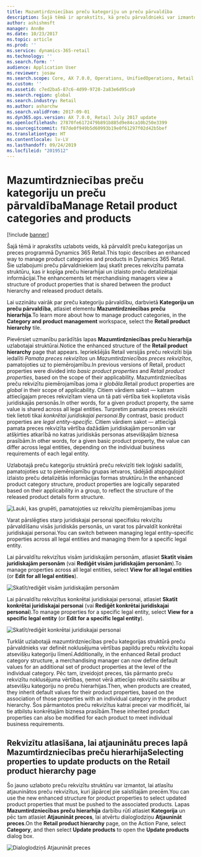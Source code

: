 ```yaml
---
title: Mazumtirdzniecības preču kategoriju un preču pārvaldība
description: Šajā tēmā ir aprakstīts, kā preču pārvaldnieki var izmantot mazumtirdzniecības preču kategorijas, lai pārvaldītu attiecības starp mazumtirdzniecības preču hierarhiju un izlaisto preču detalizētu informāciju.
author: ashishmsft
manager: AnnBe
ms.date: 10/23/2017
ms.topic: article
ms.prod: ''
ms.service: dynamics-365-retail
ms.technology: ''
ms.search.form: ''
audience: Application User
ms.reviewer: josaw
ms.search.scope: Core, AX 7.0.0, Operations, UnifiedOperations, Retail
ms.custom: ''
ms.assetid: c7ed2ba5-87c6-4d99-9728-2a83e6d95ca9
ms.search.region: global
ms.search.industry: Retail
ms.author: asharchw
ms.search.validFrom: 2017-09-01
ms.dyn365.ops.version: AX 7.0.0, Retail July 2017 update
ms.openlocfilehash: 27870fe6172479b891b885d9e84ca10b250e3399
ms.sourcegitcommit: f87de0f949b5d60993b19e0f61297f02d42b5bef
ms.translationtype: HT
ms.contentlocale: lv-LV
ms.lasthandoff: 09/24/2019
ms.locfileid: "2019512"
---
```

# <a name="manage-retail-product-categories-and-products"></a><span data-ttu-id="b076b-103">Mazumtirdzniecības preču kategoriju un preču pārvaldība</span><span class="sxs-lookup"><span data-stu-id="b076b-103">Manage Retail product categories and products</span></span>

[!include [banner](./includes/banner.md)]

<span data-ttu-id="b076b-104">Šajā tēmā ir aprakstīts uzlabots veids, kā pārvaldīt preču kategorijas un preces programmā Dynamics 365 Retail.</span><span class="sxs-lookup"><span data-stu-id="b076b-104">This topic describes an enhanced way to manage product categories and products in Dynamics 365 Retail.</span></span> <span data-ttu-id="b076b-105">Šie uzlabojumi preču pārvaldniekiem ļauj skatīt preces rekvizītu pamata struktūru, kas ir kopīga preču hierarhijai un izlaisto preču detalizētajai informācijai.</span><span class="sxs-lookup"><span data-stu-id="b076b-105">The enhancements let merchandising managers view a structure of product properties that is shared between the product hierarchy and released product details.</span></span>

<span data-ttu-id="b076b-106">Lai uzzinātu vairāk par preču kategoriju pārvaldību, darbvietā **Kategoriju un preču pārvaldība**, atlasiet elementu **Mazumtirdzniecības preču hierarhija**.</span><span class="sxs-lookup"><span data-stu-id="b076b-106">To learn more about how to manage product categories, in the **Category and product management** workspace, select the **Retail product hierarchy** tile.</span></span>

<span data-ttu-id="b076b-107">Pievērsiet uzmanību parādītās lapas **Mazumtirdzniecības preču hierarhija** uzlabotajai struktūrai.</span><span class="sxs-lookup"><span data-stu-id="b076b-107">Notice the enhanced structure of the **Retail product hierarchy** page that appears.</span></span> <span data-ttu-id="b076b-108">Iepriekšējās Retail versijās preču rekvizīti bija iedalīti *Pamata preces rekvizītos* un *Mazumtirdzniecības preces rekvizītos*, pamatojoties uz to piemērojamību.</span><span class="sxs-lookup"><span data-stu-id="b076b-108">In previous versions of Retail, product properties were divided into *basic product properties* and *Retail product properties*, based on the scope of their applicability.</span></span> <span data-ttu-id="b076b-109">Mazumtirdzniecības preču rekvizītu piemērojamības joma ir *globāla*.</span><span class="sxs-lookup"><span data-stu-id="b076b-109">Retail product properties are *global* in their scope of applicability.</span></span> <span data-ttu-id="b076b-110">Citiem vārdiem sakot — katram attiecīgajam preces rekvizītam viena un tā pati vērtība tiek koplietota visās juridiskajās personās.</span><span class="sxs-lookup"><span data-stu-id="b076b-110">In other words, for a given product property, the same value is shared across all legal entities.</span></span> <span data-ttu-id="b076b-111">Turpretim pamata preces rekvizīti tiek lietoti tikai *konkrētai juridiskajai personai*.</span><span class="sxs-lookup"><span data-stu-id="b076b-111">By contrast, basic product properties are *legal entity–specific*.</span></span> <span data-ttu-id="b076b-112">Citiem vārdiem sakot — attiecīgā pamata preces rekvizīta vērtība dažādām juridiskajām personām var atšķirties atkarībā no katras juridiskās personas atsevišķajām biznesa prasībām.</span><span class="sxs-lookup"><span data-stu-id="b076b-112">In other words, for a given basic product property, the value can differ across legal entities, depending on the individual business requirements of each legal entity.</span></span>

<span data-ttu-id="b076b-113">Uzlabotajā preču kategoriju struktūrā preču rekvizīti tiek loģiski sadalīti, pamatojoties uz to piemērojamību grupas ietvaros, tādējādi atspoguļojot izlaisto preču detalizētās informācijas formas struktūru.</span><span class="sxs-lookup"><span data-stu-id="b076b-113">In the enhanced product category structure, product properties are logically separated based on their applicability in a group, to reflect the structure of the released product details form structure.</span></span>

![Lauki, kas grupēti, pamatojoties uz rekvizītu piemērojamības jomu](media/NoticeGroupingOfFieldsBasedOnTheirScope.PNG)

<span data-ttu-id="b076b-115">Varat pārslēgties starp juridiskajai personai specifisku rekvizītu pārvaldīšanu visās juridiskās personās, un varat tos pārvaldīt konkrētai juridiskajai personai.</span><span class="sxs-lookup"><span data-stu-id="b076b-115">You can switch between managing legal entity–specific properties across all legal entities and managing them for a specific legal entity.</span></span>

<span data-ttu-id="b076b-116">Lai pārvaldītu rekvizītus visām juridiskajām personām, atlasiet **Skatīt visām juridiskajām personām** (vai **Rediģēt visām juridiskajām personām**).</span><span class="sxs-lookup"><span data-stu-id="b076b-116">To manage properties across all legal entities, select **View for all legal entities** (or **Edit for all legal entities**).</span></span>

![Skatīt/rediģēt visām juridiskajām personām](media/ToggleBackToEditForSpecificLegalEntity.PNG)

<span data-ttu-id="b076b-118">Lai pārvaldītu rekvizītus konkrētai juridiskajai personai, atlasiet **Skatīt konkrētai juridiskajai personai** (vai **Rediģēt konkrētai juridiskajai personai**).</span><span class="sxs-lookup"><span data-stu-id="b076b-118">To manage properties for a specific legal entity, select **View for a specific legal entity** (or **Edit for a specific legal entity**).</span></span>

![Skatīt/rediģēt konkrētai juridiskajai personai](media/ToggleToEditForAllLegalEntities.PNG)

<span data-ttu-id="b076b-120">Turklāt uzlabotajā mazumtirdzniecības preču kategorijas struktūrā preču pārvaldnieks var definēt noklusējuma vērtības papildu preču rekvizītu kopai atsevišķu kategoriju līmenī.</span><span class="sxs-lookup"><span data-stu-id="b076b-120">Additionally, in the enhanced Retail product category structure, a merchandising manager can now define default values for an additional set of product properties at the level of the individual category.</span></span> <span data-ttu-id="b076b-121">Pēc tam, izveidojot preces, tās pārmanto preču rekvizītu noklusējuma vērtības, ņemot vērā attiecīgo rekvizītu saistību ar atsevišķu kategoriju no preču hierarhijas.</span><span class="sxs-lookup"><span data-stu-id="b076b-121">Then, when products are created, they inherit default values for their product properties, based on the association of those properties with an individual category in the product hierarchy.</span></span> <span data-ttu-id="b076b-122">Šos pārmantotos preču rekvizītus katrai precei var modificēt, lai tie atbilstu konkrētajām biznesa prasībām.</span><span class="sxs-lookup"><span data-stu-id="b076b-122">These inherited product properties can also be modified for each product to meet individual business requirements.</span></span>

## <a name="selecting-properties-to-update-products-on-the-retail-product-hierarchy-page"></a><span data-ttu-id="b076b-123">Rekvizītu atlasīšana, lai atjauninātu preces lapā Mazumtirdzniecības preču hierarhija</span><span class="sxs-lookup"><span data-stu-id="b076b-123">Selecting properties to update products on the Retail product hierarchy page</span></span>

<span data-ttu-id="b076b-124">Šo jauno uzlaboto preču rekvizītu struktūru var izmantot, lai atlasītu atjauninātos preču rekvizītus, kuri jāpārceļ pie saistītajām precēm.</span><span class="sxs-lookup"><span data-stu-id="b076b-124">You can use the new enhanced structure for product properties to select updated product properties that must be pushed to the associated products.</span></span> <span data-ttu-id="b076b-125">Lapas **Mazumtirdzniecības preču hierarhija** darbību rūtī atlasiet **Kategorija** un pēc tam atlasiet **Atjaunināt preces**, lai atvērtu dialoglodziņu **Atjaunināt preces**.</span><span class="sxs-lookup"><span data-stu-id="b076b-125">On the **Retail product hierarchy** page, on the Action Pane, select **Category**, and then select **Update products** to open the **Update products** dialog box.</span></span>

![Dialoglodziņš Atjaunināt preces](media/NewUpdateProductsEnhancedView.PNG)
